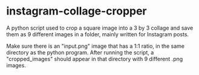 # instagram-collage-cropper
A python script used to crop a square image into a 3 by 3 collage and save them as 9 different images in a folder, mainly written for Instagram posts.

Make sure there is an "input.png" image that has a 1:1 ratio, in the same directory as the python program. After running the script, a "cropped_images" should appear in that directory with 9 different .png images.


